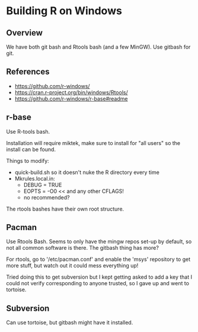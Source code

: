 # Building R on Windows

## Overview

We have both git bash and Rtools bash (and a few MinGW).  Use gitbash for git.

## References

* https://github.com/r-windows/
* https://cran.r-project.org/bin/windows/Rtools/
* https://github.com/r-windows/r-base#readme

## r-base

Use R-tools bash.

Installation will require miktek, make sure to install for "all users" so the
install can be found.

Things to modify:

* quick-build.sh so it doesn't nuke the R directory every time
* Mkrules.local.in:
    * DEBUG = TRUE
    * EOPTS = -O0          << and any other CFLAGS!
    * no recommended?

The rtools bashes have their own root structure.

## Pacman

Use Rtools Bash.  Seems to only have the mingw repos set-up by default, so not
all common software is there.  The gitbash thing has more?

For rtools, go to '/etc/pacman.conf' and enable the 'msys' repository to get
more stuff, but watch out it could mess everything up!

Tried doing this to get subversion but I kept getting asked to add a key that I
could not verify corresponding to anyone trusted, so I gave up and went to
tortoise.

## Subversion

Can use tortoise, but gitbash might have it installed.


